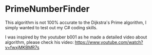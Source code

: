 # PrimeNumberFinder

This algorithm is not 100% accurate to the Dijkstra's Prime algorithm,
I simply wanted to test out my C# coding skills. 

I was inspired by the youtuber b001 as he made a detailed video about algorithm,
please check his video: https://www.youtube.com/watch?v=fwxjMKBMR7s
